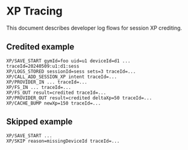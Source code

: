 # XP Tracing

This document describes developer log flows for session XP crediting.

## Credited example
```
XP/SAVE_START gymId=foo uid=u1 deviceId=d1 ... traceId=20240509:u1:d1:sess
XP/LOGS_STORED sessionId=sess sets=3 traceId=...
XP/CALL_ADD_SESSION_XP intent traceId=...
XP/PROVIDER_IN ... traceId=...
XP/FS_IN ... traceId=...
XP/FS_OUT result=credited traceId=...
XP/PROVIDER_OUT result=credited deltaXp=50 traceId=...
XP/CACHE_BUMP newXp=150 traceId=...
```

## Skipped example
```
XP/SAVE_START ...
XP/SKIP reason=missingDeviceId traceId=...
```
